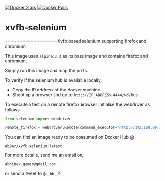 [![Docker Stars](https://img.shields.io/docker/stars/ab9er/xvfb-selenium.svg?style=flat-square)](https://hub.docker.com/r/ab9er/xvfb-selenium/)
[![Docker Pulls](https://img.shields.io/docker/pulls/ab9er/xvfb-selenium.svg?style=flat-square)](https://hub.docker.com/r/ab9er/xvfb-selenium/)


# xvfb-selenium
==================
Xvfb based selenium supporting firefox and chromium

This image uses `alpine:3.3` as its base image and contains firefox and chromium.

Simply run this image and map the ports.

To verify if the selenium hub is available locally,

- Copy the IP address of the docker machine
- Shoot up a browser and go to `http://IP_ADDRESS:4444/wd/hub`

To execute a test on a remote firefox browser initialise the webdriver as follows

~~~python
from selenium import webdriver

remote_firefox = webdriver.Remote(command_executor="http://192.168.99.100:4444/wd/hub",desired_capabilities={'browserName':'firefox'})
~~~

You can find an image ready to be consumed on Docker Hub @

`ab9er/xvfb-selenium:latest`

For more details, send me an email on,

`abhinav.gamer@gmail.com`

or send a tweet to `@a_bhi_9`
